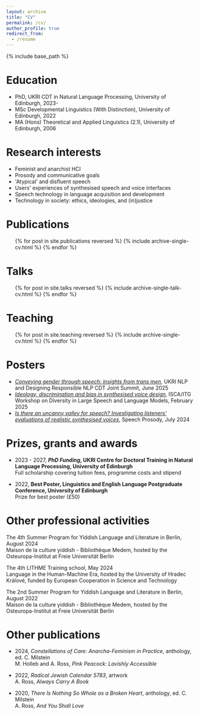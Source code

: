 ```yaml
---
layout: archive
title: "CV"
permalink: /cv/
author_profile: true
redirect_from:
  - /resume
---
```


{% include base_path %}

Education
======
* PhD, UKRI CDT in Natural Language Processing, University of Edinburgh, 2023-
* MSc Developmental Linguistics (With Distinction), University of Edinburgh, 2022
* MA (Hons) Theoretical and Applied Linguistics (2.1), University of Edinburgh, 2006
  
Research interests
======
* Feminist and anarchist HCI
* Prosody and communicative goals
* 'Atypical' and disfluent speech
* Users' experiences of synthesised speech and voice interfaces
* Speech technology in language acquisition and development
* Technology in society: ethics, ideologies, and (in)justice

Publications
======
  <ul>{% for post in site.publications reversed %}
    {% include archive-single-cv.html %}
  {% endfor %}</ul>
  
Talks
======
  <ul>{% for post in site.talks reversed %}
    {% include archive-single-talk-cv.html  %}
  {% endfor %}</ul>
  
Teaching
======
  <ul>{% for post in site.teaching reversed %}
    {% include archive-single-cv.html %}
  {% endfor %}</ul>

Posters
======
* [*Conveying gender through speech: insights from trans men*](/files/conveying_gender_cdtsummit.pdf), UKRI NLP and Designing Responsible NLP CDT Joint Summit, June 2025
* [*Ideology, discrimination and bias in synthesised voice design*](/files/ideology_iscaworkshop.pdf), ISCA/ITG Workshop on Diversity in Large Speech and Language Models, February 2025
* [*Is there an uncanny valley for speech? Investigating listeners’ evaluations of realistic synthesised voices*](/files/uncanny_speechprosody.pdf), Speech Prosody, July 2024

Prizes, grants and awards
======
* 2023 - 2027, ***PhD Funding*, UKRI Centre for Doctoral Training in Natural Language Processing, University of Edinburgh**\
Full scholarship covering tuition fees, programme costs and stipend

* 2022, **Best Poster, Linguistics and English Language Postgraduate Conference, University of Edinburgh**\
Prize for best poster (£50)

Other professional activities
======
The 4th Summer Program for Yiddish Language and Literature in Berlin, August 2024\
Maison de la culture yiddish - Bibliothèque Medem, hosted by the Osteuropa-Institut at Freie Universität Berlin

The 4th LITHME Training school, May 2024\
Language in the Human-Machine Era, hosted by the University of Hradec Králové, funded by European Cooperation in Science and Technology

The 2nd Summer Program for Yiddish Language and Literature in Berlin, August 2022\
Maison de la culture yiddish - Bibliothèque Medem, hosted by the Osteuropa-Institut at Freie Universität Berlin
  
Other publications
======
* 2024, *Constellations of Care: Anarcha-Feminism in Practice*, anthology, ed. C. Milstein\
M. Holleb and A. Ross, *Pink Peacock: Lavishly Accessible*

* 2022, *Radical Jewish Calendar 5783*, artwork\
A. Ross, *Always Carry A Book*

* 2020, *There Is Nothing So Whole as a Broken Heart*, anthology, ed. C. Milstein\
A. Ross, *And You Shall Love*
